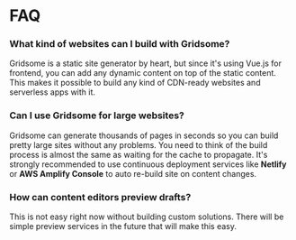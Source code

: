 # FAQ

### What kind of websites can I build with Gridsome?

Gridsome is a static site generator by heart, but since it's using Vue.js for frontend, you can add any dynamic content on top of the static content. This makes it possible to build any kind of CDN-ready websites and serverless apps with it.

### Can I use Gridsome for large websites?

Gridsome can generate thousands of pages in seconds so you can build pretty large sites without any problems. You need to think of the build process is almost the same as waiting for the cache to propagate. It's strongly recommended to use continuous deployment services like **Netlify** or **AWS Amplify Console** to auto re-build site on content changes.

### How can content editors preview drafts?

This is not easy right now without building custom solutions. There will be simple preview services in the future that will make this easy.